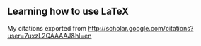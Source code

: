 Learning how to use LaTeX
----------------------------

My citations exported from http://scholar.google.com/citations?user=7uxzL2QAAAAJ&hl=en
